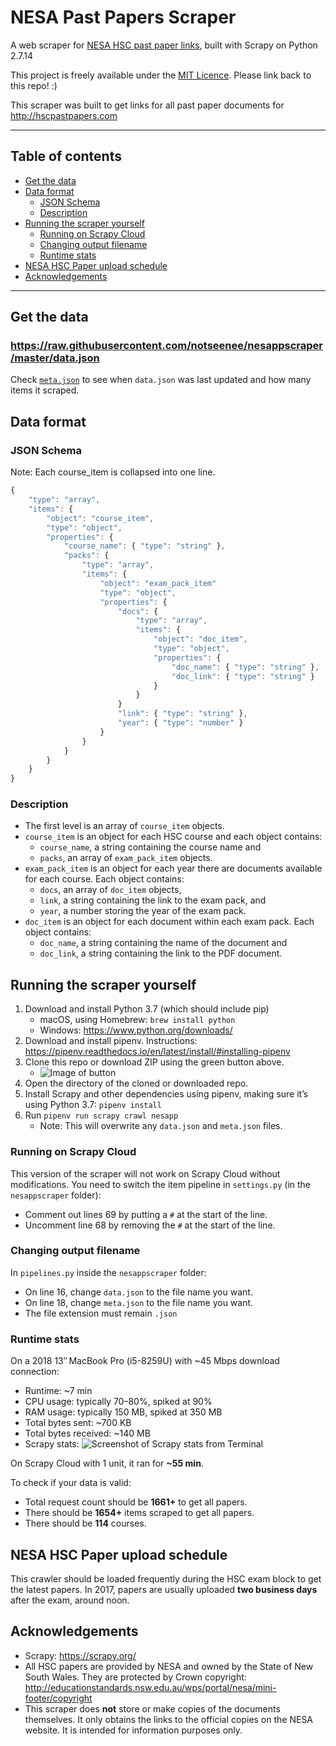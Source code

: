 # NESA Past Papers Scraper
A web scraper for
[NESA HSC past paper links](http://educationstandards.nsw.edu.au/wps/portal/nesa/11-12/Understanding-the-curriculum/resources/hsc-exam-papers),
built with Scrapy on Python 2.7.14

This project is freely available under the [MIT Licence](https://github.com/notseenee/nesappscraper/blob/master/LICENSE).
Please link back to this repo! :)

This scraper was built to get links for all past paper documents for 
http://hscpastpapers.com

---

## Table of contents
* [Get the data](#get-the-data)
* [Data format](#data-format)
    * [JSON Schema](#json-schema)
    * [Description](#description)
* [Running the scraper yourself](#running-the-scraper-yourself)
    * [Running on Scrapy Cloud](#running-on-scrapy-cloud)
    * [Changing output filename](#changing-output-filename)
    * [Runtime stats](#runtime-stats)
* [NESA HSC Paper upload schedule](#nesa-hsc-paper-upload-schedule)
* [Acknowledgements](#acknowledgements)

---

## Get the data
### https://raw.githubusercontent.com/notseenee/nesappscraper/master/data.json

Check [`meta.json`](https://raw.githubusercontent.com/notseenee/nesappscraper/master/meta.json)
to see when `data.json` was last updated and how many items it scraped.

## Data format
### JSON Schema
Note: Each course_item is collapsed into one line.
```javascript
{
    "type": "array",
    "items": {
        "object": "course_item",
        "type": "object",
        "properties": {
            "course_name": { "type": "string" },
            "packs": {
                "type": "array",
                "items": {
                    "object": "exam_pack_item"
                    "type": "object",
                    "properties": {
                        "docs": {
                            "type": "array",
                            "items": {
                                "object": "doc_item",
                                "type": "object",
                                "properties": { 
                                    "doc_name": { "type": "string" },
                                    "doc_link": { "type": "string" }
                                }
                            }
                        }
                        "link": { "type": "string" },
                        "year": { "type": "number" }
                    }
                }
            }
        }
    }
}
```
### Description
* The first level is an array of `course_item` objects.
* `course_item` is an object for each HSC course and each object contains:
    * `course_name`, a string containing the course name and
    * `packs`, an array of `exam_pack_item` objects.
* `exam_pack_item` is an object for each year there are documents available for
  each course. Each object contains:
    * `docs`, an array of `doc_item` objects,
    * `link`, a string containing the link to the exam pack, and
    * `year`, a number storing the year of the exam pack.
* `doc_item` is an object for each document within each exam pack. Each object
  contains:
    * `doc_name`, a string containing the name of the document and
    * `doc_link`, a string containing the link to the PDF document.

## Running the scraper yourself
1. Download and install Python 3.7 (which should include pip)
    * macOS, using Homebrew: `brew install python`
    * Windows: https://www.python.org/downloads/
2. Download and install pipenv. Instructions:
   https://pipenv.readthedocs.io/en/latest/install/#installing-pipenv
3. Clone this repo or download ZIP using the green button above.
    * ![Image of button](https://i.imgur.com/HEa7joN.png)
4. Open the directory of the cloned or downloaded repo.
5. Install Scrapy and other dependencies using pipenv, making sure it’s using
   Python 3.7: `pipenv install`
6. Run `pipenv run scrapy crawl nesapp`
    * Note: This will overwrite any `data.json` and `meta.json` files.

### Running on Scrapy Cloud
This version of the scraper will not work on Scrapy Cloud without modifications.
You need to switch the item pipeline in `settings.py`
(in the `nesappscraper` folder):

* Comment out lines 69 by putting a `#` at the start of the line.
* Uncomment line 68 by removing the `#` at the start of the line.

### Changing output filename
In `pipelines.py` inside the `nesappscraper` folder:

* On line 16, change `data.json` to the file name you want.
* On line 18, change `meta.json` to the file name you want.
* The file extension must remain `.json`

### Runtime stats
On a 2018 13″ MacBook Pro (i5-8259U) with ~45 Mbps download connection:
* Runtime: ~7 min
* CPU usage: typically 70–80%, spiked at 90%
* RAM usage: typically 150 MB, spiked at 350 MB
* Total bytes sent: ~700 KB
* Total bytes received: ~140 MB
* Scrapy stats: ![Screenshot of Scrapy stats from Terminal](https://imgur.com/QqIoCXe.png)

On Scrapy Cloud with 1 unit, it ran for **~55 min**.

To check if your data is valid:
* Total request count should be **1661+** to get all papers.
* There should be **1654+** items scraped to get all papers.
* There should be **114** courses.

## NESA HSC Paper upload schedule
This crawler should be loaded frequently during the HSC exam block to get the
latest papers. In 2017, papers are usually uploaded **two business days** after
the exam, around noon.


## Acknowledgements
* Scrapy: https://scrapy.org/
* All HSC papers are provided by NESA and owned by the State of New South Wales.
  They are protected by Crown copyright:
  http://educationstandards.nsw.edu.au/wps/portal/nesa/mini-footer/copyright
* This scraper does **not** store or make copies of the documents themselves.
  It only obtains the links to the official copies on the NESA website.
  It is intended for information purposes only.
